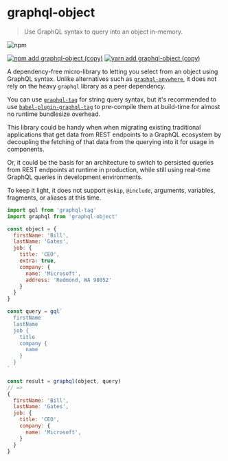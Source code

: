 # graphql-object

> Use GraphQL syntax to query into an object in-memory.

![npm](https://img.shields.io/npm/v/graphql-object)

[![npm add graphql-object (copy)](https://copyhaste.com/i?t=npm%20add%20graphql-object)](https://copyhaste.com/c?t=npm%20add%20graphql-object "npm add graphql-object (copy)")
[![yarn add graphql-object (copy)](https://copyhaste.com/i?t=yarn%20add%20graphql-object)](https://copyhaste.com/c?t=yarn%20add%20graphql-object "yarn add graphql-object (copy)")

A dependency-free micro-library to letting you select from an object using GraphQL syntax.
Unlike alternatives such as [`graphql-anywhere`](https://www.npmjs.com/package/graphql-anywhere),
it does not rely on the heavy `graphql` library as a peer dependency.

You can use [`graphql-tag`](https://github.com/apollographql/graphql-tag) for string query syntax,
but it's recommended to use [`babel-plugin-graphql-tag`](https://github.com/gajus/babel-plugin-graphql-tag)
to pre-compile them at build-time for almost no runtime bundlesize overhead.

This library could be handy when when migrating existing traditional applications that get data from REST endpoints to a GraphQL ecosystem
by decoupling the fetching of that data from the querying into it for usage in components.

Or, it could be the basis for an architecture to switch to persisted queries from REST endpoints at runtime in production,
while still using real-time GraphQL queries in development environments.

To keep it light, it does not support `@skip`, `@include`, arguments, variables, fragments, or aliases at this time.

```js
import gql from 'graphql-tag'
import graphql from 'graphql-object'

const object = {
  firstName: 'Bill',
  lastName: 'Gates',
  job: {
    title: 'CEO',
    extra: true,
    company: {
      name: 'Microsoft',
      address: 'Redmond, WA 98052'
    }
  }
}

const query = gql`
  firstName
  lastName
  job {
    title
    company {
      name
    }
  }
`

const result = graphql(object, query)
// =>
{
  firstName: 'Bill',
  lastName: 'Gates',
  job: {
    title: 'CEO',
    company: {
      name: 'Microsoft',
    }
  }
}
```
